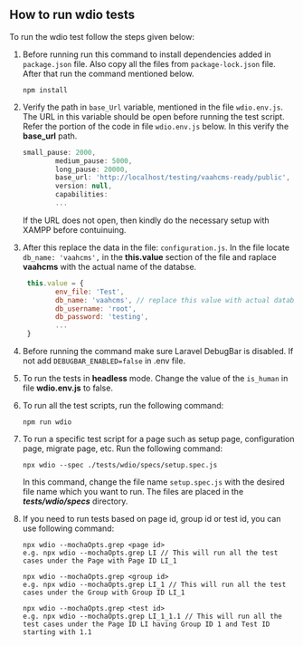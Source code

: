 
## How to run wdio tests

To run the wdio test follow the steps given below:

1. Before running run this command to install dependencies added in `package.json` file. Also copy all the files from `package-lock.json` file. After that run the command mentioned below.
    ```shell.  
    npm install
    ```
2. Verify the path in `base_Url` variable, mentioned in the file `wdio.env.js`. The URL in this variable should be open before running the test script. Refer the portion of the code in file `wdio.env.js` below. In this verify the **base_url** path.

    ```js
    small_pause: 2000,
            medium_pause: 5000,
            long_pause: 20000,
            base_url: 'http://localhost/testing/vaahcms-ready/public',  // Verify this URL
            version: null,
            capabilities: 
            ...
    ```
    If the URL does not open, then kindly do the necessary setup with XAMPP before contuinuing.

3. After this replace the data in the file: `configuration.js`. In the file locate `db_name: 'vaahcms',` in the **this.value** section of the file and raplace **vaahcms** with the actual name of the databse.

    ```js
     this.value = {
            env_file: 'Test',
            db_name: 'vaahcms', // replace this value with actual database
            db_username: 'root',
            db_password: 'testing',
            ...
     }
    ```
4. Before running the command make sure Laravel DebugBar is disabled. If not add `DEBUGBAR_ENABLED=false` in .env file.
5. To run the tests in **headless** mode. Change the value of the `is_human` in file **wdio.env.js** to false.
6. To run all the test scripts, run the following command:
    ```shell
    npm run wdio
    ```

7. To run a specific test script for a page such as setup page, configuration page, migrate page, etc. Run the following command:
    ```shell
    npx wdio --spec ./tests/wdio/specs/setup.spec.js
    ```
    In this command, change the file name `setup.spec.js` with the desired file name which you want to run. The files are placed in the ***tests/wdio/specs*** directory.

8. If you need to run tests based on page id, group id or test id, you can use following command:
    ```shell
    npx wdio --mochaOpts.grep <page id> 
    e.g. npx wdio --mochaOpts.grep LI // This will run all the test cases under the Page with Page ID LI_1

    npx wdio --mochaOpts.grep <group id>
    e.g. npx wdio --mochaOpts.grep LI_1 // This will run all the test cases under the Group with Group ID LI_1

    npx wdio --mochaOpts.grep <test id>
    e.g. npx wdio --mochaOpts.grep LI_1_1.1 // This will run all the test cases under the Page ID LI having Group ID 1 and Test ID starting with 1.1
    ```
